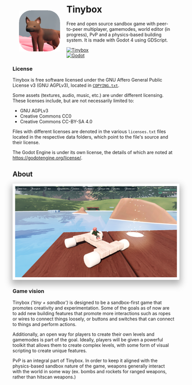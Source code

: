 # Tinybox<img src=icon.png align="left" width="128px" style="padding: 20px">

Free and open source sandbox game with peer-to-peer multiplayer, gamemodes, world editor (in progress), PvP and a physics-based building system. It is made with Godot 4 using GDScript.

[![Tinybox](https://img.shields.io/badge/Get%20latest-beta%209.9-teal?style=plastic)](https://github.com/caelan-douglas/tinybox/releases/latest)<br>
[![Godot](https://img.shields.io/badge/Godot%20version-4.2.2-purple?logo=godotengine&logoColor=white&style=plastic)](https://godotengine.org/)
<br>
### License

Tinybox is free software licensed under the GNU Affero General Public License v3 (GNU AGPLv3), located in [`COPYING.txt`](COPYING.txt).

Some assets (textures, audio, music, etc.) are under different licensing. These licenses include, but are not necessarily limited to:

- GNU AGPLv3
- Creative Commons CC0
- Creative Commons CC-BY-SA 4.0

Files with different licenses are denoted in the various `licenses.txt` files located in the respective data folders, which point to the file's source and their license.

The Godot Engine is under its own license, the details of which are noted at https://godotengine.org/license/.

## About

<img src=screenshot_1.png width="512px" style="padding: 8px; background-color: white; box-shadow: 0px 10px 20px 4px rgba(0, 0, 0, 0.3);">

### Game vision
Tinybox *('tiny + sandbox')* is designed to be a sandbox-first game that promotes creativity and experimentation. Some of the goals as of now are to add new building features that promote more interactions such as ropes or wires to connect things loosely, or buttons and switches that can connect to things and perform actions.

Additionally, an open way for players to create their own levels and gamemodes is part of the goal. Ideally, players will be given a powerful toolkit that allows them to create complex levels, with some form of visual scripting to create unique features.

PvP is an integral part of Tinybox. In order to keep it aligned with the physics-based sandbox nature of the game, weapons generally interact with the world in some way (ex. bombs and rockets for ranged weapons, rather than hitscan weapons.)